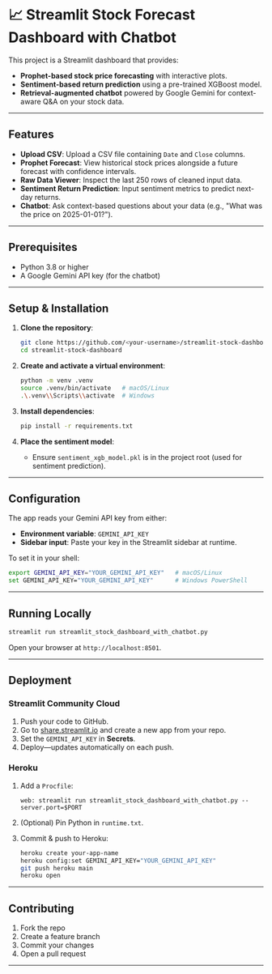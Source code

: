 # 📈 Streamlit Stock Forecast Dashboard with Chatbot

This project is a Streamlit dashboard that provides:

* **Prophet-based stock price forecasting** with interactive plots.
* **Sentiment-based return prediction** using a pre-trained XGBoost model.
* **Retrieval-augmented chatbot** powered by Google Gemini for context-aware Q\&A on your stock data.

---

## Features

* **Upload CSV**: Upload a CSV file containing `Date` and `Close` columns.
* **Prophet Forecast**: View historical stock prices alongside a future forecast with confidence intervals.
* **Raw Data Viewer**: Inspect the last 250 rows of cleaned input data.
* **Sentiment Return Prediction**: Input sentiment metrics to predict next-day returns.
* **Chatbot**: Ask context-based questions about your data (e.g., "What was the price on 2025-01-01?").

---

## Prerequisites

* Python 3.8 or higher
* A Google Gemini API key (for the chatbot)

---

## Setup & Installation

1. **Clone the repository**:

   ```bash
   git clone https://github.com/<your-username>/streamlit-stock-dashboard.git
   cd streamlit-stock-dashboard
   ```

2. **Create and activate a virtual environment**:

   ```bash
   python -m venv .venv
   source .venv/bin/activate   # macOS/Linux
   .\.venv\\Scripts\\activate  # Windows
   ```

3. **Install dependencies**:

   ```bash
   pip install -r requirements.txt
   ```

4. **Place the sentiment model**:

   * Ensure `sentiment_xgb_model.pkl` is in the project root (used for sentiment prediction).

---

## Configuration

The app reads your Gemini API key from either:

* **Environment variable**: `GEMINI_API_KEY`
* **Sidebar input**: Paste your key in the Streamlit sidebar at runtime.

To set it in your shell:

```bash
export GEMINI_API_KEY="YOUR_GEMINI_API_KEY"   # macOS/Linux
set GEMINI_API_KEY="YOUR_GEMINI_API_KEY"      # Windows PowerShell
```

---

## Running Locally

```bash
streamlit run streamlit_stock_dashboard_with_chatbot.py
```

Open your browser at `http://localhost:8501`.

---

## Deployment

### Streamlit Community Cloud

1. Push your code to GitHub.
2. Go to [share.streamlit.io](https://share.streamlit.io) and create a new app from your repo.
3. Set the `GEMINI_API_KEY` in **Secrets**.
4. Deploy—updates automatically on each push.

### Heroku

1. Add a `Procfile`:

   ```plain
   web: streamlit run streamlit_stock_dashboard_with_chatbot.py --server.port=$PORT
   ```
2. (Optional) Pin Python in `runtime.txt`.
3. Commit & push to Heroku:

   ```bash
   heroku create your-app-name
   heroku config:set GEMINI_API_KEY="YOUR_GEMINI_API_KEY"
   git push heroku main
   heroku open
   ```

---

## Contributing

1. Fork the repo
2. Create a feature branch
3. Commit your changes
4. Open a pull request

---

